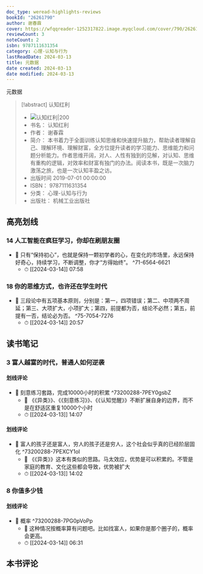 ```yaml
---
doc_type: weread-highlights-reviews
bookId: "26261790"
author: 谢春霖
cover: https://wfqqreader-1252317822.image.myqcloud.com/cover/790/26261790/t7_26261790.jpg
reviewCount: 3
noteCount: 2
isbn: 9787111631354
category: 心理-认知与行为
lastReadDate: 2024-03-13
title: 元数据
date created: 2024-03-13
date modified: 2024-03-13
---
```

 元数据

> [!abstract] 认知红利
> - ![ 认知红利|200](https://wfqqreader-1252317822.image.myqcloud.com/cover/790/26261790/t7_26261790.jpg)
> - 书名： 认知红利
> - 作者： 谢春霖
> - 简介： 本书着力于全面训练认知思维和快速提升脑力，帮助读者理解自己、理解环境、理解财富，全方位提升读者的学习能力、思维能力和问题分析能力。作者思维开阔，对人、人性有独到的见解，对认知、思维有重构的逻辑，对效率和财富有独门的办法。阅读本书，既是一次脑力激荡之旅，也是一次认知丰盈之访。
> - 出版时间 2019-07-01 00:00:00
> - ISBN： 9787111631354
> - 分类： 心理-认知与行为
> - 出版社： 机械工业出版社

## 高亮划线

### 14 人工智能在疯狂学习，你却在刷朋友圈


- 📌 只有“保持初心”，也就是保持一颗初学者的心，在变化的市场里，永远保持好奇心，持续学习，不断调整，你才“方得始终”。 ^71-6564-6621
    - ⏱ [[2024-03-14]]  07:58 
### 18 你的思维方式，也许还在学生时代


- 📌 三段论中有五项基本原则，分别是：第一，四项错误；第二、中项两不周延；第三、大项扩大，小项扩大；第四，前提都为否，结论不必然；第五，前提有一否，结论必为否。 ^75-7054-7276
    - ⏱ [[2024-03-14]]  20:57 
## 读书笔记

### 3 富人越富的时代，普通人如何逆袭

#### 划线评论
- 📌 刻意练习套路，完成10000小时的积累 ^73200288-7PEY0gsbZ
    - 💭 《《异类》》、《《刻意练习》》、《《认知觉醒》》不断扩展自身的边界，而不是在舒适区重复10000个小时
    - ⏱ [[2024-03-13]]  14:07

#### 划线评论
- 📌 富人的孩子还是富人，穷人的孩子还是穷人，这个社会似乎真的已经阶层固化 ^73200288-7PEXCY1oI
    - 💭 《《异类》》这本有类似的思路。马太效应，优势是可以积累的。不管是家庭的教育、文化这些都会导致，优势被扩大
    - ⏱ [[2024-03-13]]  14:02
   
### 8 你值多少钱

#### 划线评论
- 📌 概率 ^73200288-7PG0pVoPp
    - 💭 这种情况按概率算有问题吧。比如找富人，如果你是那个圈子的，概率会更高。
    - ⏱ [[2024-03-14]]  06:31
   
## 本书评论
